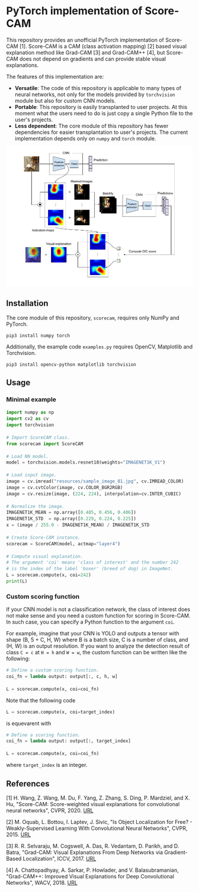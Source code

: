 PyTorch implementation of Score-CAM
================================================================================

This repository provides an unofficial PyTorch implementation of Score-CAM [1].
Score-CAM is a CAM (class activation mapping) [2] based visual explanation
method like Grad-CAM [3] and Grad-CAM++ [4], but Score-CAM does not depend on
gradients and can provide stable visual explanations.

The features of this implementation are:

* **Versatile**: The code of this repository is applicable to many types of
  neural networks, not only for the models provided by `torchvision` module
  but also for custom CNN models.
* **Portable**: This repository is easily transplanted to user projects.
  At this moment what the users need to do is just copy a single Python file
  to the user's projects.
* **Less dependent**: The core module of this repository has fewer dependencies
  for easier transplantation to user's projects. The current implementation
  depends only on `numpy` and `torch` module.

<div align="center">
  <img src="./resources/scorecam_sketch.jpg" width="960" alt="Sketch of Score-CAM" />
</div>


Installation
--------------------------------------------------------------------------------

The core module of this repository, `scorecam`, requires only NumPy and PyTorch.

```console
pip3 install numpy torch
```

Additionally, the example code `examples.py` requires OpenCV, Matplotlib
and Torchvision.

```console
pip3 install opencv-python matplotlib torchvision
```


Usage
--------------------------------------------------------------------------------

### Minimal example

```python
import numpy as np
import cv2 as cv
import torchvision

# Import ScoreCAM class.
from scorecam import ScoreCAM

# Load NN model.
model = torchvision.models.resnet18(weights="IMAGENET1K_V1")

# Load input image.
image = cv.imread("resources/sample_image_01.jpg", cv.IMREAD_COLOR)
image = cv.cvtColor(image, cv.COLOR_BGR2RGB)
image = cv.resize(image, (224, 224), interpolation=cv.INTER_CUBIC)

# Normalize the image.
IMAGENET1K_MEAN = np.array([0.485, 0.456, 0.406])
IMAGENET1K_STD  = np.array([0.229, 0.224, 0.225])
x = (image / 255.0 - IMAGENET1K_MEAN) / IMAGENET1K_STD

# Create Score-CAM instance.
scorecam = ScoreCAM(model, actmap="layer4")

# Compute visual explanation.
# The argument 'coi' means 'class of interest' and the number 242
# is the index of the label 'boxer' (breed of dog) in ImageNet.
L = scorecam.compute(x, coi=242)
print(L)
```

### Custom scoring function

If your CNN model is not a classification network, the class of interest
does not make sense and you need a custom function for scoring in Score-CAM.
In such case, you can specify a Python function to the argument `coi`.

For example, imagine that your CNN is YOLO and outputs a tensor with shape
(B, 5 + C, H, W) where B is a batch size, C is a number of class, and
(H, W) is an output resolution. If you want to analyze the detection result
of class `C = c` at `H = h` and `W = w`, the custom function can be written
like the following:

```python
# Define a custom scoring function.
coi_fn = lambda output: output[:, c, h, w]

L = scorecam.compute(x, coi=coi_fn)
```

Note that the following code

```python
L = scorecam.compute(x, coi=target_index)
```

is equevarent with

```python
# Define a scoring function.
coi_fn = lambda output: output[:, target_index]

L = scorecam.compute(x, coi=coi_fn)
```

where `target_index` is an integer.


References
--------------------------------------------------------------------------------

[1] H. Wang, Z. Wang, M. Du, F. Yang, Z. Zhang, S. Ding, P. Mardziel, and X. Hu,
    "Score-CAM: Score-weighted visual explanations for convolutional neural networks",
    CVPR, 2020. [URL](https://arxiv.org/abs/1910.01279)

[2] M. Oquab, L. Bottou, I. Laptev, J. Sivic,
    "Is Object Localization for Free? - Weakly-Supervised Learning With Convolutional Neural Networks",
    CVPR, 2015. [URL](https://openaccess.thecvf.com/content_cvpr_2015/html/Oquab_Is_Object_Localization_2015_CVPR_paper.html)

[3] R. R. Selvaraju, M. Cogswell, A. Das, R. Vedantam, D. Parikh, and D. Batra,
    "Grad-CAM: Visual Explanations From Deep Networks via Gradient-Based Localization",
    ICCV, 2017. [URL](https://arxiv.org/abs/1610.02391)

[4] A. Chattopadhyay, A. Sarkar, P. Howlader, and V. Balasubramanian,
    "Grad-CAM++: Improved Visual Explanations for Deep Convolutional Networks",
    WACV, 2018. [URL](https://arxiv.org/abs/1710.11063)

